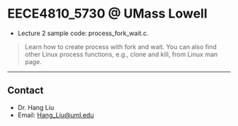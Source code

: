 # EECE4810_5730 @ UMass Lowell

- Lecture 2 sample code: process_fork_wait.c.
> Learn how to create process with fork and wait. You can also find other Linux process functions, e.g., clone and kill, from Linux man page.

----
Contact
----
- Dr. Hang Liu
- Email: Hang_Liu@uml.edu
